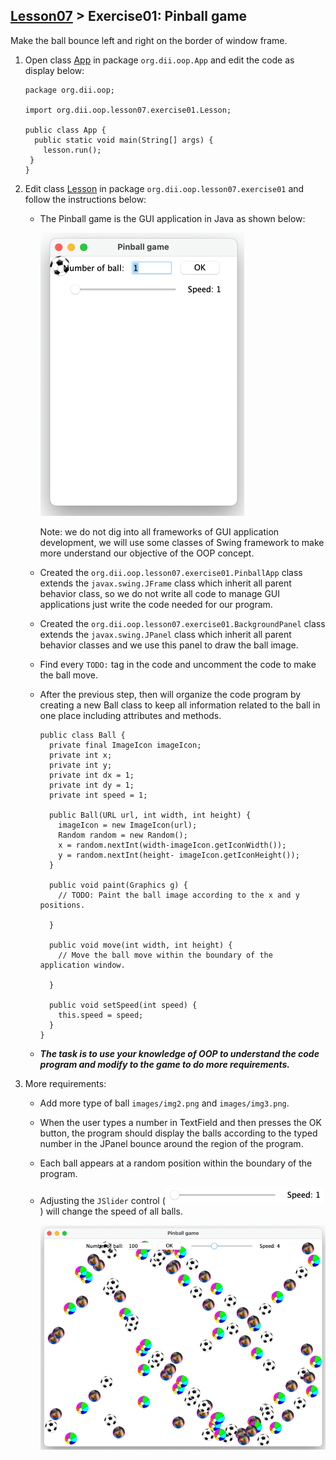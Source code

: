 ## [Lesson07](index.md) > Exercise01: Pinball game

Make the ball bounce left and right on the border of window frame.

1. Open class [App](../../app/src/main/java/org/dii/oop/App.java) in package `org.dii.oop.App` and edit the code as display below: 
   ```
   package org.dii.oop;

   import org.dii.oop.lesson07.exercise01.Lesson;

   public class App {
     public static void main(String[] args) {
       lesson.run();
    }
   }
   ```

2. Edit class [Lesson](../../app/src/main/java/org/dii/oop/lesson07/exercise01/Lesson.java) in package `org.dii.oop.lesson07.exercise01` and follow the instructions below:
   - The Pinball game is the GUI application in Java as shown below: 
     
     ![img_1.png](img1.png)

     Note: we do not dig into all frameworks of GUI application development, we will use some classes of Swing framework to make more understand our objective of the OOP concept.
   - Created the `org.dii.oop.lesson07.exercise01.PinballApp` class extends the `javax.swing.JFrame` class which inherit all parent behavior class, so we do not write all code to manage GUI applications just write the code needed for our program.
   - Created the `org.dii.oop.lesson07.exercise01.BackgroundPanel` class extends the `javax.swing.JPanel` class which inherit all parent behavior classes and we use this panel to draw the ball image.
   - Find every `TODO:` tag in the code and uncomment the code to make the ball move.
   - After the previous step, then will organize the code program by creating a new Ball class to keep all information related to the ball in one place including attributes and methods.
     ```
     public class Ball {
       private final ImageIcon imageIcon;
       private int x;
       private int y;
       private int dx = 1;
       private int dy = 1;
       private int speed = 1;

       public Ball(URL url, int width, int height) {
         imageIcon = new ImageIcon(url);
         Random random = new Random();
         x = random.nextInt(width-imageIcon.getIconWidth());
         y = random.nextInt(height- imageIcon.getIconHeight());
       }

       public void paint(Graphics g) {
         // TODO: Paint the ball image according to the x and y positions.
         
       }

       public void move(int width, int height) {
         // Move the ball move within the boundary of the application window.
         
       }

       public void setSpeed(int speed) {
         this.speed = speed;
       }
     }
     ```
   - **_The task is to use your knowledge of OOP to understand the code program and modify to the game to do more requirements._**

3. More requirements:
   - Add more type of ball `images/img2.png` and `images/img3.png`.
   - When the user types a number in TextField and then presses the OK button, the program should display the balls according to the typed number in the JPanel bounce around the region of the program.
   - Each ball appears at a random position within the boundary of the program.
   - Adjusting the `JSlider` control (![img.png](img.png)) will change the speed of all balls.

     ![img2.png](img2.png)
   